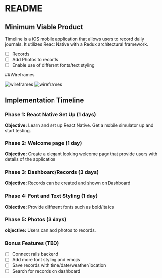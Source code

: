 # README

## Minimum Viable Product

Timeline is a iOS mobile application that allows users to record daily journals. It utilizes React Native with a Redux architectural framework.

- [ ] Records
- [ ] Add Photos to records
- [ ] Enable use of different fonts/text styling

##Wireframes

![wireframes](https://raw.github.com/BrianChen/Timeline/master/docs/wireframes/welcome-page.png)
![wireframes](https://raw.github.com/BrianChen/Timeline/master/docs/wireframes/dashboard-page.png)

## Implementation Timeline

### Phase 1: React Native Set Up (1 days)

**Objective:** Learn and set up React Native. Get a mobile simulator up and start testing.

### Phase 2: Welcome page (1 day)

**Objective:** Create a elegant looking welcome page that provide users with details of the application

### Phase 3: Dashboard/Records (3 days)

**Objective:** Records can be created and shown on Dashboard

### Phase 4: Font and Text Styling (1 day)

**Objective:** Provide different fonts such as bold/italics

### Phase 5: Photos (3 days)

**objective:** Users can add photos to records.


### Bonus Features (TBD)
- [ ] Connect rails backend
- [ ] Add more font styling and emojis
- [ ] Save records with time/date/weather/location
- [ ] Search for records on dashboard
